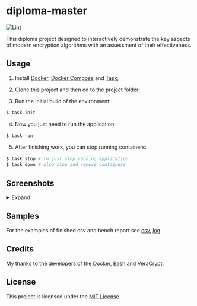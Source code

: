 # diploma-master

[![Lint](https://github.com/andinoriel/diploma-master/actions/workflows/lint.yml/badge.svg)](https://github.com/andinoriel/diploma-master/actions/workflows/lint.yml)

This diploma project designed to interactively demonstrate the key aspects of modern encryption algorithms with an assessment of their effectiveness.

## Usage

1. Install [Docker](https://docs.docker.com/engine/installation/), [Docker Compose](https://docs.docker.com/compose/install/) and [Task](https://taskfile.dev/#/installation);

2. Clone this project and then cd to the project folder;

3. Run the initial build of the environment:
```sh
$ task init
```

4. Now you just need to run the application:
```sh
$ task run
```

5. After finishing work, you can stop running containers:
```sh
$ task stop # to just stop running application
$ task down # also stop and remove containers
```

## Screenshots

<details>
  <summary>Expand</summary>

  <p align="center">
    <img src="screenshots/1.png" width="1280"/>
    <img src="screenshots/2.png" width="1280"/>
    <img src="screenshots/3.png" width="1280"/>
    <img src="screenshots/4.png" width="1280"/>
    <img src="screenshots/5.png" width="1280"/>
    <img src="screenshots/6.png" width="1280"/>
    <img src="screenshots/7.png" width="1280"/>
    <img src="screenshots/8.png" width="1280"/>
    <img src="screenshots/9.png" width="1280"/>
    <img src="screenshots/10.png" width="1280"/>
    <img src="screenshots/11.png" width="1280"/>
    <img src="screenshots/12.png" width="1280"/>
    <img src="screenshots/13.png" width="1280"/>
    <img src="screenshots/14.png" width="1280"/>
    <img src="screenshots/15.png" width="1280"/>
    <img src="screenshots/16.png" width="1280"/>
    <img src="screenshots/17.png" width="1280"/>
    <img src="screenshots/18.png" width="1280"/>
  </p>
</details>

## Samples

For the examples of finished csv and bench report see [csv](samples/data2022-11-08_08-49-35.csv), [log](samples/vcbench2022-11-08_08-49-35.log).

## Credits

My thanks to the developers of the [Docker](https://www.docker.com/company), [Bash](https://www.gnu.org/software/bash/) and [VeraCrypt](https://www.veracrypt.fr/code/VeraCrypt/).

## License

This project is licensed under the [MIT License](LICENSE).
